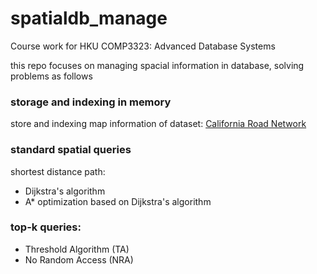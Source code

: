 # spatialdb_manage

Course work for HKU COMP3323: Advanced Database Systems

this repo focuses on managing spacial information in database, solving problems as follows

### storage and indexing in memory
store and indexing map information of dataset: [California Road Network](http://www.cs.utah.edu/~lifeifei/SpatialDataset.htm)

### standard spatial queries
shortest distance path:

*  Dijkstra's algorithm
*  A* optimization based on Dijkstra's algorithm

### top-k queries: 
* Threshold Algorithm (TA) 
* No Random Access (NRA)
